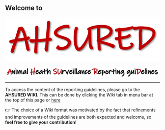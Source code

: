 ## Welcome to

![AHSURED](https://raw.githubusercontent.com/SVA-SE/AHSURED/master/img/AHSURED.png)  

![AHSUREDtext](https://raw.githubusercontent.com/SVA-SE/AHSURED/master/img/AHSURED_text.png)
***

To access the content of the reporting guidelines, please go to the **AHSURED WIKI**. This can be done by clicking the *Wiki* tab in menu bar at the top of this page or [here](https://github.com/SVA-SE/AHSURED/wiki)

:point_right: The choice of a Wiki format was motivated by the fact that refinements and improvements of the guidelines are both expected and welcome, so **feel free to give your contribution**!


